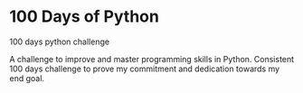 # 100 Days of Python
100 days python challenge
 
A challenge to improve and master programming skills in Python. 
Consistent 100 days challenge to prove my commitment and dedication towards my end goal.
